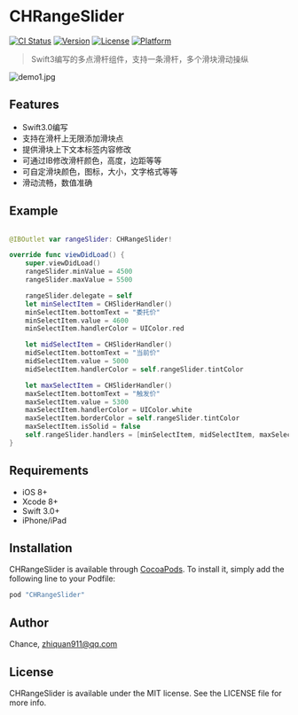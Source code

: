 # CHRangeSlider

[![CI Status](http://img.shields.io/travis/麦志泉/CHRangeSlider.svg?style=flat)](https://travis-ci.org/麦志泉/CHRangeSlider)
[![Version](https://img.shields.io/cocoapods/v/CHRangeSlider.svg?style=flat)](http://cocoapods.org/pods/CHRangeSlider)
[![License](https://img.shields.io/cocoapods/l/CHRangeSlider.svg?style=flat)](http://cocoapods.org/pods/CHRangeSlider)
[![Platform](https://img.shields.io/cocoapods/p/CHRangeSlider.svg?style=flat)](http://cocoapods.org/pods/CHRangeSlider)

>Swift3编写的多点滑杆组件，支持一条滑杆，多个滑块滑动操纵

![demo1.jpg](https://github.com/zhiquan911/CHRangeSlider/blob/master/demo1.png)

## Features

- Swift3.0编写
- 支持在滑杆上无限添加滑块点
- 提供滑块上下文本标签内容修改
- 可通过IB修改滑杆颜色，高度，边距等等
- 可自定滑块颜色，图标，大小，文字格式等等
- 滑动流畅，数值准确

## Example

```swift

@IBOutlet var rangeSlider: CHRangeSlider!

override func viewDidLoad() {
    super.viewDidLoad()
    rangeSlider.minValue = 4500
    rangeSlider.maxValue = 5500

    rangeSlider.delegate = self
    let minSelectItem = CHSliderHandler()
    minSelectItem.bottomText = "委托价"
    minSelectItem.value = 4600
    minSelectItem.handlerColor = UIColor.red

    let midSelectItem = CHSliderHandler()
    midSelectItem.bottomText = "当前价"
    midSelectItem.value = 5000
    midSelectItem.handlerColor = self.rangeSlider.tintColor

    let maxSelectItem = CHSliderHandler()
    maxSelectItem.bottomText = "触发价"
    maxSelectItem.value = 5300
    maxSelectItem.handlerColor = UIColor.white
    maxSelectItem.borderColor = self.rangeSlider.tintColor
    maxSelectItem.isSolid = false
    self.rangeSlider.handlers = [minSelectItem, midSelectItem, maxSelectItem]
}

```


## Requirements

- iOS 8+
- Xcode 8+
- Swift 3.0+
- iPhone/iPad

## Installation

CHRangeSlider is available through [CocoaPods](http://cocoapods.org). To install
it, simply add the following line to your Podfile:

```ruby
pod "CHRangeSlider"
```

## Author

Chance, zhiquan911@qq.com

## License

CHRangeSlider is available under the MIT license. See the LICENSE file for more info.
